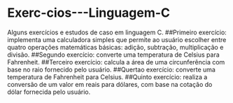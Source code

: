 # Exerc-cios---Linguagem-C
Alguns exercícios e estudos de caso em linguagem C.
##Primeiro exercício: implementa uma calculadora simples que permite ao usuário escolher entre quatro operações matemáticas básicas: adição, subtração, multiplicação e divisão.
##Segundo exercício: converte uma temperatura de Celsius para Fahrenheit.
##Terceiro exercício: calcula a área de uma circunferência com base no raio fornecido pelo usuário. 
##Quertao exercício: converte uma temperatura de Fahrenheit para Celsius. 
##Quinto exercício: realiza a conversão de um valor em reais para dólares, com base na cotação do dólar fornecida pelo usuário. 

